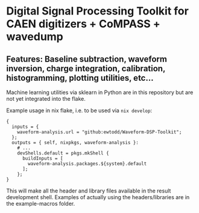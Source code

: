 # Digital Signal Processing Toolkit for CAEN digitizers + CoMPASS + wavedump
## Features: Baseline subtraction, waveform inversion, charge integration, calibration, histogramming, plotting utilities, etc...
Machine learning utilities via sklearn in Python are in this repository but are not yet integrated into the flake.
<!---->
Example usage in nix flake, i.e.
to be used via `nix develop`:
```
{
  inputs = {
    waveform-analysis.url = "github:ewtodd/Waveform-DSP-Toolkit";
  };
  outputs = { self, nixpkgs, waveform-analysis }:
    # ...
    devShells.default = pkgs.mkShell {
      buildInputs = [
        waveform-analysis.packages.${system}.default
      ];
    };
}
```
This will make all the header and library files available in the result development shell.
Examples of actually using the headers/libraries are in the example-macros folder.
